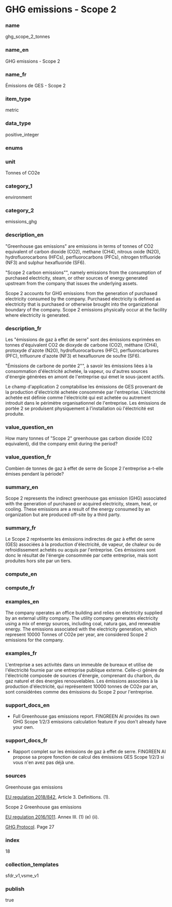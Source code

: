 # GHG emissions - Scope 2

### name

ghg_scope_2_tonnes

### name_en

GHG emissions - Scope 2

### name_fr

Émissions de GES - Scope 2

### item_type

metric

### data_type

positive_integer

### enums



### unit

Tonnes of CO2e

### category_1

environment

### category_2

emissions_ghg

### description_en


"Greenhouse gas emissions" are emissions in terms of tonnes of CO2 equivalent of carbon dioxide
(CO2), methane (CH4), nitrous oxide (N2O), hydrofluorocarbons (HFCs), perfluorocarbons (PFCs),
nitrogen trifluoride (NF3) and sulphur hexafluoride (SF6).


"Scope 2 carbon emissions"", namely emissions from the consumption of purchased electricity,
steam, or other sources of energy generated upstream from the company that issues the underlying
assets.


Scope 2 accounts for GHG emissions from the generation of purchased electricity consumed by
the company. Purchased electricity is defined as electricity that is purchased or otherwise
brought into the organizational boundary of the company. Scope 2 emissions physically occur at
the facility where electricity is generated.




### description_fr


Les "émissions de gaz à effet de serre" sont des émissions exprimées en tonnes d'équivalent CO2
de dioxyde de carbone (CO2), méthane (CH4), protoxyde d'azote (N2O), hydrofluorocarbures (HFC),
perfluorocarbures (PFC), trifluorure d'azote (NF3) et hexafluorure de soufre (SF6).


"Émissions de carbone de portée 2"", à savoir les émissions liées à la consommation
d'électricité achetée, la vapeur, ou d'autres sources d'énergie générées en amont de l'entreprise
qui émet le sous-jacent actifs.


Le champ d'application 2 comptabilise les émissions de GES provenant de la production
d'électricité achetée consommée par l'entreprise. L'électricité achetée est définie comme
l'électricité qui est achetée ou autrement introduit dans le périmètre organisationnel de
l'entreprise. Les émissions de portée 2 se produisent physiquement à l'installation où
l'électricité est produite.




### value_question_en

How many tonnes of "Scope 2" greenhouse gas carbon dioxide
(C02 equivalent), did the company emit during the period?

### value_question_fr

Combien de tonnes de gaz à effet de serre de Scope 2
l'entreprise a-t-elle émises pendant la période?

### summary_en

Scope 2 represents the indirect greenhouse gas emission
(GHG) associated with the generation of purchased or acquired electricity,
steam, heat, or cooling. These emissions are a result of the energy consumed
by an organization but are produced off-site by a third party.

### summary_fr

Le Scope 2 représente les émissions indirectes de gaz à
effet de serre (GES) associées à la production d'électricité, de vapeur, de
chaleur ou de refroidissement achetés ou acquis par l'entreprise. Ces
émissions sont donc le résultat de l'énergie consommée par cette entreprise,
mais sont produites hors site par un tiers.

### compute_en



### compute_fr



### examples_en

The company operates an office building and relies on
electricity supplied by an external utility company. The utility company
generates electricity using a mix of energy sources, including coal, natura
gas, and renewable energy. The emissions associated with the electricity
generation, which represent 10000 Tonnes of CO2e per year,
are considered Scope 2 emissions for the company.

### examples_fr

L'entreprise a ses activités dans un immeuble de bureaux
et utilise de l'électricité fournie par une entreprise publique externe.
Celle-ci génère de l'électricité composée de sources d'énergie, comprenant
du charbon, du gaz naturel et des énergies renouvelables. Les émissions
associées à la production d'électricité, qui représentent 10000 tonnes
de CO2e par an, sont considérées comme des émissions du Scope 2 pour
l'entreprise.

### support_docs_en


* Full Greenhouse gas emissions report. FINGREEN AI provides its own GHG
 Scope 1/2/3 emissions calculation feature if you don't already have your
 own.




### support_docs_fr


* Rapport complet sur les émissions de gaz à effet de serre. FINGREEN AI
 propose sa propre fonction de calcul des émissions GES Scope 1/2/3 si vous
 n'en avez pas déjà une.




### sources


Greenhouse gas emissions  

[EU regulation 2018/842](https://eur-lex.europa.eu/legal-content/EN/TXT/?uri=celex%3A32018R0842), Article 3. Definitions. (1).  

  

Scope 2 Greenhouse gas emissions  

[EU regulation 2016/1011](https://eur-lex.europa.eu/legal-content/EN/TXT/?uri=CELEX%3A02016R1011-20220101). Annex III. (1) (e) (ii).  

  

[GHG Protocol](https://ghgprotocol.org/sites/default/files/standards/ghg-protocol-revised.pdf#page=27). Page 27

            
### index

18

### collection_templates

sfdr_v1,vsme_v1

### publish

true
